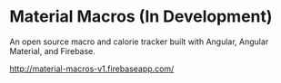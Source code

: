 # Material Macros (In Development)
An open source macro and calorie tracker built with Angular, Angular Material, and Firebase.

http://material-macros-v1.firebaseapp.com/
